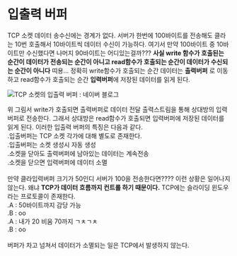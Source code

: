 # 입출력 버퍼

TCP 소켓 데이터 송수신에는 경계가 없다. 서버가 한번에 100바이트를 전송해도 클라는 10번 호출해서 10바이트씩 데이터 수신이 가능하다.
여기서 만약 100바이트 중 10바이트만 수신했다면 나머지 90바이트는 어디있는걸까??? 
**사실 write 함수가 호출된는 순간이 데이터가 전송되는 순간이 아니고 read함수가 호출되는 순간이 데이터가 수신되는 순간이 아니다** 띠용... 
정확히 write함수가 호출되는 순간 데이터는 **출력버퍼** 로 이동하고 read함수가 호출되는 순간 **입력버퍼**에 저장된 데이터를 읽게 된다.

![TCP 소켓의 입출력 버퍼 : 네이버 블로그](https://lh3.googleusercontent.com/proxy/sEObh3hd2t_rpCcuVW15jzZkAxJ4f3JlFI8AsilpZJE5DcymKPSzRgl-dheeu5H9vukc3SJylaXmq6Y9rP-UbjW_zHkwf1rL97e0GoiH5oJO-K56RsjiMPvDATUmdhwZsGdmbA8NuqY0C1LZpdHZNU_PAAl1_yhTNCV89F5LXno6mHYGb65iq7CPrqtFTnd5topzmzqL8ie55XHSf5bVyddoAkUZFrMayR0sAMdi5RDH5ygbFxH4EQP35sMuKAmE-nuOrhjhTt-fNcN86dRmPLukUgTjAknifibpndG4uOnM7330LXN7r0LW5c35iGbeSqFWkA)

위 그림서 write가 호출되면 출력버퍼로 데이터 전달 출력스트림을 통해 상대방의 입력버퍼로 전송한다. 
그래서 상대방은 read함수가 호출되면 입력버퍼에 저장된 데이터를 읽게 된다. 이러한 입출력 버퍼의 특징은 다음과 같다. 
</br>
.입출버퍼는 TCP 소켓 각가에 대해 별도로 존재한다. </br>
.입출버퍼는 소켓 생성시 자동 생성 </br>
.소켓을 닫아도 출력버퍼에 남아있는 데이터는 계속전송 </br>
.소켓을 닫으면 입력버퍼에 데이터 소멸 </br>
</br>
만약 클라입력버퍼 크기가 50인디 서버가 100을 전송한다면???? 이런 상황은 일어나지 않는다. 
왜냐 **TCP가 데이터 흐름까지 컨트롤 하기 때문이다.**  TCP에는 슬라이딩 윈도우 라는 프로토콜이 존재한다.
</br>
.A : 50바이트까지 감당 가능 </br>
.B : oo </br>
.A : 내가 20 비움 70까지 ㄱㅊㄱㅊ</br>
.B : oo</br>
</br>
버퍼가 차고 넘쳐서 데이터가 소멸되는 일은 TCP에서 발생하지 않는다. 
